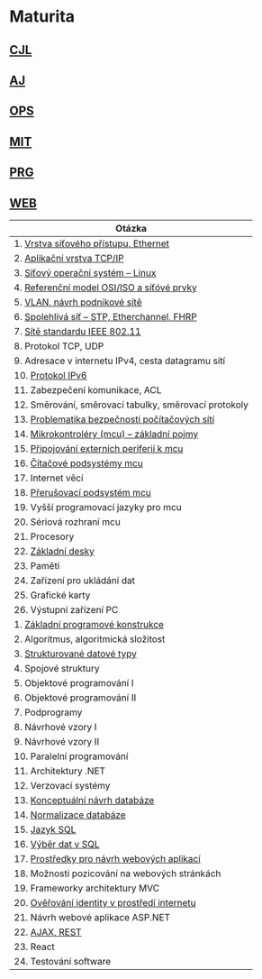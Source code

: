 # Maturita

## [CJL](./CJ.md)

## [AJ](./AJ.md)

## [OPS](./OPS.md)

## [MIT](./MIT.md)

## [PRG](./PRG.md)

## [WEB](./WEB.md)

| Otázka                                                             |
| ------------------------------------------------------------------ |
| 1. [Vrstva síťového přístupu, Ethernet](./OPS/L1.md)               |
| 2. [Aplikační vrstva TCP/IP](./OPS/L7.md)                          |
| 3. [Síťový operační systém – Linux](./OPS/Linux.md)                |
| 4. [Referenční model OSI/ISO a síťóvé prvky](./OPS/OSIISO.md)      |
| 5. [VLAN, návrh podnikové sítě](./OPS/VLAN.md)                     |
| 6. [Spolehlivá síť – STP, Etherchannel, FHRP](./OPS/STP.md)        |
| 7. [Sítě standardu IEEE 802.11](./OPS/WLAN.md)                     |
| 8. Protokol TCP, UDP                                               |
| 9. Adresace v internetu IPv4, cesta datagramu sítí                 |
| 10. [Protokol IPv6](./OPS/v6.md)                                   |
| 11. Zabezpečení komunikace, ACL                                    |
| 12. Směrování, směrovací tabulky, směrovací protokoly              |
| 13. [Problematika bezpečnosti počítačových sítí ](./OPS/hacker.md) |
| 14. [Mikrokontroléry (mcu) – základní pojmy](./MIT/MCU.md)         |
| 15. [Připojování externích periferií k mcu](./MIT/Periferie.md)    |
| 16. [Čítačové podsystémy mcu](./MIT/Citace.md)                     |
| 17. Internet věcí                                                  |
| 18. [Přerušovací podsystém mcu](./MIT/Preruseni.md)                |
| 19. Vyšší programovací jazyky pro mcu                              |
| 20. Sériová rozhraní mcu                                           |
| 21. Procesory                                                      |
| 22. [Základní desky](./MIT/MB.md)                                  |
| 23. Paměti                                                         |
| 24. Zařízení pro ukládání dat                                      |
| 25. Grafické karty                                                 |
| 26. Výstupní zařízení PC                                           |
| 1. [Základní programové konstrukce](./PRG/Promene.md)              |
| 2. Algoritmus, algoritmická složitost                              |
| 3. [Strukturované datové typy](./PRG/strukturoveDT.md)             |
| 4. Spojové struktury                                               |
| 5. Objektové programování I                                        |
| 6. Objektové programování II                                       |
| 7. Podprogramy                                                     |
| 8. Návrhové vzory I                                                |
| 9. Návrhové vzory II                                               |
| 10. Paralelní programování                                         |
| 11. Architektury .NET                                              |
| 12. Verzovací systémy                                              |
| 13. [Konceptuální návrh databáze](./WEB/navrhDB.md)                |
| 14. [Normalizace databáze](./WEB/normalizaceDB.md)                 |
| 15. [Jazyk SQL](./WEB/SQL.md)                                      |
| 16. [Výběr dat v SQL](./WEB/SQLselect.md)                          |
| 17. [Prostředky pro návrh webových aplikací](./WEB/HTML.md)        |
| 18. Možnosti pozicování na webových stránkách                      |
| 19. Frameworky architektury MVC                                    |
| 20. [Ověřování identity v prostředí internetu](./WEB/identita.md)  |
| 21. Návrh webové aplikace ASP.NET                                  |
| 22. [AJAX, REST](./WEB/AJAX.md)                                    |
| 23. React                                                          |
| 24. Testování software                                             |
